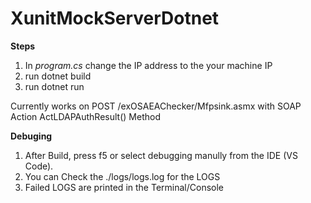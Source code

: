 # XunitMockServerDotnet

**Steps**

1. In *program.cs* change the IP address to the your machine IP
2. run dotnet build
3. run dotnet run

Currently works on POST /exOSAEAChecker/Mfpsink.asmx with SOAP Action ActLDAPAuthResult() Method


**Debuging**
1. After Build, press f5 or select debugging manully from the IDE (VS Code).
2. You can Check the ./logs/logs.log for the LOGS
3. Failed LOGS are printed in the Terminal/Console 